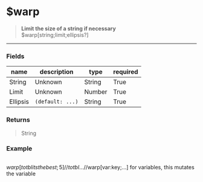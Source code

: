 # **$warp**
> **Limit the size of a string if necessary** <br/>
> $warp[string;limit;ellipsis?]
- - -

### Fields
| name | description | type | required |
|------|-------------|------|----------|
| String | Unknown | String | True |
| Limit | Unknown | Number | True |
| Ellipsis | `(default: ...)` | String | True |

### Returns
> String

### Example
> ```php
$warp[totbl its the best;5] // totbl...
//$warp[var:key;...] for variables, this mutates the variable
```